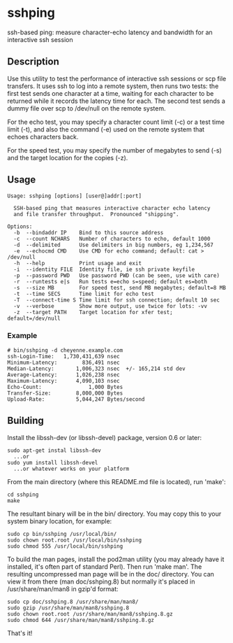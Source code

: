 # sshping
ssh-based ping: measure character-echo latency and bandwidth for an interactive ssh session

## Description

Use this utility to test the performance of interactive ssh sessions
or scp file transfers.  It uses ssh to log into a remote system, then 
runs two tests: the first test sends one character at a time, waiting
for each character to be returned while it records the latency time
for each.  The second test sends a dummy file over scp to /dev/null
on the remote system.

For the echo test, you may specify a character count limit (-c) or a test
time limit (-t), and also the command (-e) used on the remote system that
echoes characters back.

For the speed test, you may specify the number of megabytes to send (-s)
and the target location for the copies (-z).

## Usage
```
Usage: sshping [options] [user@]addr[:port]
 
  SSH-based ping that measures interactive character echo latency
  and file transfer throughput.  Pronounced "shipping".
 
Options:
  -b  --bindaddr IP    Bind to this source address
  -c  --count NCHARS   Number of characters to echo, default 1000
  -d  --delimited      Use delimiters in big numbers, eg 1,234,567
  -e  --echocmd CMD    Use CMD for echo command; default: cat > /dev/null
  -h  --help           Print usage and exit
  -i  --identity FILE  Identity file, ie ssh private keyfile
  -p  --password PWD   Use password PWD (can be seen, use with care)
  -r  --runtests e|s   Run tests e=echo s=speed; default es=both
  -s  --size MB        For speed test, send MB megabytes; default=8 MB
  -t  --time SECS      Time limit for echo test
  -T  --connect-time S Time limit for ssh connection; default 10 sec
  -v  --verbose        Show more output, use twice for lots: -vv
  -z  --target PATH    Target location for xfer test; default=/dev/null
```

### Example

```
# bin/sshping -d cheyenne.example.com
ssh-Login-Time:   1,730,431,639 nsec
Minimum-Latency:        836,491 nsec
Median-Latency:       1,006,323 nsec  +/- 165,214 std dev
Average-Latency:      1,026,238 nsec
Maximum-Latency:      4,090,103 nsec
Echo-Count:               1,000 Bytes
Transfer-Size:        8,000,000 Bytes
Upload-Rate:          5,044,247 Bytes/second
```

## Building

Install the libssh-dev (or libssh-devel) package, version 0.6 or later:

    sudo apt-get instal libssh-dev
      ...or
    sudo yum install libssh-devel
      ...or whatever works on your platform

From the main directory (where this README.md file is located), run 'make':

    cd sshping
    make

The resultant binary will be in the bin/ directory.  You may copy this to 
your system binary location, for example:

    sudo cp bin/sshping /usr/local/bin/
    sudo chown root.root /usr/local/bin/sshping
    sudo chmod 555 /usr/local/bin/sshping

To build the man pages, install the pod2man utility (you may already
have it installed, it's often part of standard Perl). Then run 'make man'.
The resulting uncompressed man page will be in the doc/ directory.
You can view it from there (man doc/sshping.8) but normally it's placed
in /usr/share/man/man8 in gzip'd format:

    sudo cp doc/sshping.8 /usr/share/man/man8/
    sudo gzip /usr/share/man/man8/sshping.8
    sudo chown root.root /usr/share/man/man8/sshping.8.gz
    sudo chmod 644 /usr/share/man/man8/sshping.8.gz

That's it!

